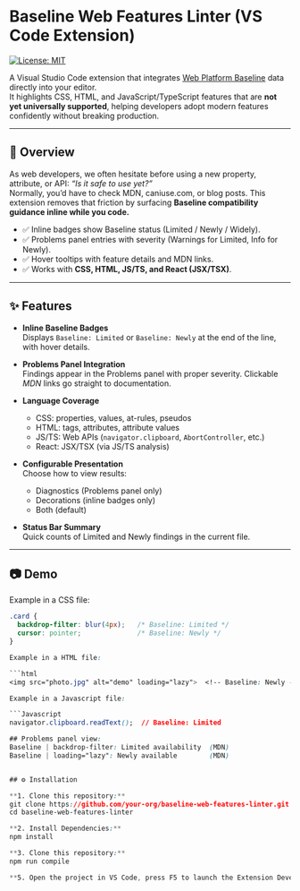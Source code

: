 # Baseline Web Features Linter (VS Code Extension)

[![License: MIT](https://img.shields.io/badge/License-MIT-green.svg)](LICENSE)

A Visual Studio Code extension that integrates [Web Platform Baseline](https://web.dev/baseline/) data directly into your editor.  
It highlights CSS, HTML, and JavaScript/TypeScript features that are **not yet universally supported**, helping developers adopt modern features confidently without breaking production.

---

## 🚀 Overview
As web developers, we often hesitate before using a new property, attribute, or API: *“Is it safe to use yet?”*  
Normally, you’d have to check MDN, caniuse.com, or blog posts. This extension removes that friction by surfacing **Baseline compatibility guidance inline while you code.**

- ✅ Inline badges show Baseline status (Limited / Newly / Widely).  
- ✅ Problems panel entries with severity (Warnings for Limited, Info for Newly).  
- ✅ Hover tooltips with feature details and MDN links.  
- ✅ Works with **CSS, HTML, JS/TS, and React (JSX/TSX)**.  

---

## ✨ Features

- **Inline Baseline Badges**  
  Displays `Baseline: Limited` or `Baseline: Newly` at the end of the line, with hover details.

- **Problems Panel Integration**  
  Findings appear in the Problems panel with proper severity. Clickable *MDN* links go straight to documentation.

- **Language Coverage**  
  - CSS: properties, values, at-rules, pseudos  
  - HTML: tags, attributes, attribute values  
  - JS/TS: Web APIs (`navigator.clipboard`, `AbortController`, etc.)  
  - React: JSX/TSX (via JS/TS analysis)

- **Configurable Presentation**  
  Choose how to view results:  
  - Diagnostics (Problems panel only)  
  - Decorations (inline badges only)  
  - Both (default)

- **Status Bar Summary**  
  Quick counts of Limited and Newly findings in the current file.

---

## 📷 Demo

Example in a CSS file:

```css
.card {
  backdrop-filter: blur(4px);   /* Baseline: Limited */
  cursor: pointer;              /* Baseline: Newly */
}

Example in a HTML file:

```html
<img src="photo.jpg" alt="demo" loading="lazy">  <!-- Baseline: Newly -->

Example in a Javascript file:

```Javascript
navigator.clipboard.readText();  // Baseline: Limited

## Problems panel view:
Baseline | backdrop-filter: Limited availability  (MDN)
Baseline | loading="lazy": Newly available        (MDN)


## ⚙️ Installation

**1. Clone this repository:**
git clone https://github.com/your-org/baseline-web-features-linter.git
cd baseline-web-features-linter

**2. Install Dependencies:**
npm install

**3. Clone this repository:**
npm run compile

**5. Open the project in VS Code, press F5 to launch the Extension Development Host, and test it.**
